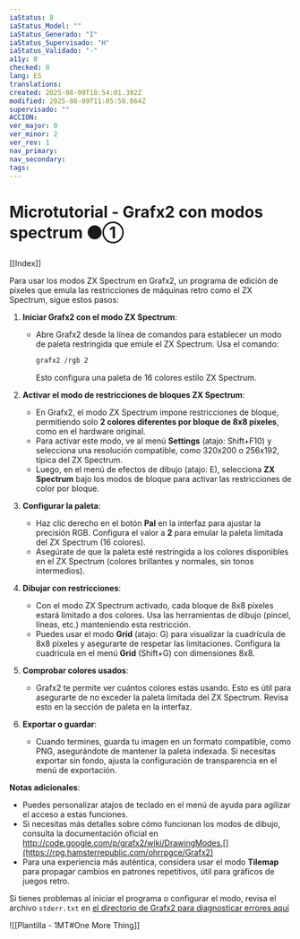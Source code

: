 ```yaml
---
iaStatus: 8
iaStatus_Model: ""
iaStatus_Generado: "I"
iaStatus_Supervisado: "H"
iaStatus_Validado: "-"
a11y: 0
checked: 0
lang: ES
translations: 
created: 2025-08-09T10:54:01.392Z
modified: 2025-08-09T11:05:58.864Z
supervisado: ""
ACCION: 
ver_major: 0
ver_minor: 2
ver_rev: 1
nav_primary: 
nav_secondary: 
tags:
---
```

# Microtutorial - Grafx2 con modos spectrum ⚫①

[[Index]]

Para usar los modos ZX Spectrum en Grafx2, un programa de edición de píxeles que emula las restricciones de máquinas retro como el ZX Spectrum, sigue estos pasos:

1. **Iniciar Grafx2 con el modo ZX Spectrum**:
   - Abre Grafx2 desde la línea de comandos para establecer un modo de paleta restringida que emule el ZX Spectrum. Usa el comando:
     ```bash
     grafx2 /rgb 2
     ```
     Esto configura una paleta de 16 colores estilo ZX Spectrum.[](http://grafx2.chez.com/index.php?article5/command-line-options)

2. **Activar el modo de restricciones de bloques ZX Spectrum**:
   - En Grafx2, el modo ZX Spectrum impone restricciones de bloque, permitiendo solo **2 colores diferentes por bloque de 8x8 píxeles**, como en el hardware original.[](https://grafx2.gitlab.io/grafX2/htmldoc/grafx2_42.html)[](https://www.slant.co/options/5469/~grafx2-review)
   - Para activar este modo, ve al menú **Settings** (atajo: Shift+F10) y selecciona una resolución compatible, como 320x200 o 256x192, típica del ZX Spectrum.[](https://manpages.ubuntu.com/manpages/questing/en/man1/grafx2.1.html)
   - Luego, en el menú de efectos de dibujo (atajo: E), selecciona **ZX Spectrum** bajo los modos de bloque para activar las restricciones de color por bloque.

3. **Configurar la paleta**:
   - Haz clic derecho en el botón **Pal** en la interfaz para ajustar la precisión RGB. Configura el valor a **2** para emular la paleta limitada del ZX Spectrum (16 colores).[](https://rpg.hamsterrepublic.com/ohrrpgce/Grafx2)
   - Asegúrate de que la paleta esté restringida a los colores disponibles en el ZX Spectrum (colores brillantes y normales, sin tonos intermedios).

4. **Dibujar con restricciones**:
   - Con el modo ZX Spectrum activado, cada bloque de 8x8 píxeles estará limitado a dos colores. Usa las herramientas de dibujo (pincel, líneas, etc.) manteniendo esta restricción.
   - Puedes usar el modo **Grid** (atajo: G) para visualizar la cuadrícula de 8x8 píxeles y asegurarte de respetar las limitaciones. Configura la cuadrícula en el menú **Grid** (Shift+G) con dimensiones 8x8.[](https://kapeli.com/cheat_sheets/Grafx2.docset/Contents/Resources/Documents/index)

5. **Comprobar colores usados**:
   - Grafx2 te permite ver cuántos colores estás usando. Esto es útil para asegurarte de no exceder la paleta limitada del ZX Spectrum. Revisa esto en la sección de paleta en la interfaz.[](https://rpg.hamsterrepublic.com/ohrrpgce/Grafx2)

6. **Exportar o guardar**:
   - Cuando termines, guarda tu imagen en un formato compatible, como PNG, asegurándote de mantener la paleta indexada. Si necesitas exportar sin fondo, ajusta la configuración de transparencia en el menú de exportación.[](https://perfectlynormalduck.wordpress.com/2016/10/26/quick-guide-to-grafx2-success/)

**Notas adicionales**:
- Puedes personalizar atajos de teclado en el menú de ayuda para agilizar el acceso a estas funciones.[](https://kapeli.com/cheat_sheets/Grafx2.docset/Contents/Resources/Documents/index)
- Si necesitas más detalles sobre cómo funcionan los modos de dibujo, consulta la documentación oficial en http://code.google.com/p/grafx2/wiki/DrawingModes.[](https://rpg.hamsterrepublic.com/ohrrpgce/Grafx2)
- Para una experiencia más auténtica, considera usar el modo **Tilemap** para propagar cambios en patrones repetitivos, útil para gráficos de juegos retro.[](https://rpg.hamsterrepublic.com/ohrrpgce/Grafx2)

Si tienes problemas al iniciar el programa o configurar el modo, revisa el archivo `stderr.txt` en [el directorio de Grafx2 para diagnosticar errores aquí](http://grafx2.chez.com/index.php?categorie1/documentation)


![[Plantilla - 1MT#One More Thing]]